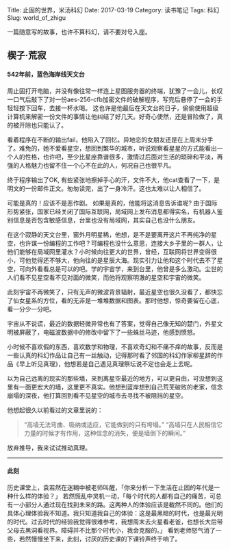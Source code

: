 Title: 止固的世界，米汤科幻
Date: 2017-03-19
Category: 读书笔记
Tags: 科幻
Slug: world_of_zhigu

一篇随意写的故事，也许不算科幻，请不要对号入座。

## 楔子·荒寂

#### 542年前，蓝色海岸线天文台

周止固打开电脑，并没有像往常一样连上星图服务器的终端，犹豫了一会儿，长叹一口气后敲下了对一份aes-256-cfb加密文件的破解程序，写完后悬停了一会的手轻轻按下回车，去接一杯水喝。
这也许是他最后在天文台的日子，偷偷使用超级计算机来解密一份文件的事情让他纠结了好几天。好奇心使然，还是冒险做了，真的被开除也只能认了。

看着程序在不断的输出fail，他陷入了回忆。异地恋的女朋友还是在上周末分手了。难免的，她不爱看星空，想回到繁华的城市，听说观察看星星的方式能看出一个人的性格，也许吧，至少比星座靠谱很多，激情过后面对生活的琐碎和平淡，再强的人格魅力也留不住一个心不在此的人，何况自己也很平凡。

终于程序输出了OK, 有些紧张地擦掉手心的汗，文件不大，他cat查看了一下，是明文的一份邮件正文。匆匆读完，出了一身冷汗。这也太难以让人相信了。

可能是真的！应该不是恶作剧。
如果是真的，他能将这消息告诉谁呢?
由于国际形势紧张，国家已经关闭了国际互联网，局域网上发布消息都得实名，有机器人鉴别信息是否包含敏感信息，台里也没有局域网，其实自己也没什么朋友。

在这个寂静的天文台里，窗外月明星稀，他想，是不是要离开这片不再纯净的星空，也许谋一份编程的工作吧？可编程也没什么意思，连接大乡子里的一群人，让他们能够在局域网里灌水？小时候向往更大的世界，曾经，互联网将世界变得很小，可他觉得还不够大，他向往的是星辰大海。现实引力让他和这个时代去不了星空，可向外看看总是可以的吧。学的宇宙学，来到台里，他曾是多么激动。尘世的人们看不见星空看不见对面的微笑，而他将观察明澈的星空和宇宙的微笑。

此刻宇宙不再微笑了，只有无声的微波背景辐射，最近星空也很久没看了，都快忘了仙女星系的方位，看的无非是一堆堆数据和图表。那时他想，惊奇要留在心底，看一分少一分吧。

宇宙从不说谎，最近的数据轻微异常也有了答案，觉得自己像无知的楚门，外星文明被屏蔽了，电磁波数据中的修改中留下了一些蛛丝马迹，他感到愤怒。

小时候不喜欢假的东西，喜欢数学和物理，不喜欢奇幻和不痛不痒的故事，反而是一些认真的科幻作品让自己有一丝触动，记得那时看了邻国的科幻作家柳星辞的作品《早上听见真理》，他想若是自己遇见真理祭坛说不定也会走上去呢。

以为自己远离的现实的那些墙，来到离星空最近的地方，可以更自由，可没想到这里有一面更宏大的墙，这里更不真实。他想到蓝岸想到自己荒芜破败的老家，信念崩塌的深夜，他打算回到看不见星空的城市去寻找不被阻挡的星空。

他想起很久以前看过的文章里说的：
> “高墙无法弯曲、吸纳或适应，它能做到的只有垮塌。”
> “高墙只在人民相信它力量的时候才有作用，这种信念的消失，便是墙倒下的瞬间。”

放弃推导，我来试试推动真理。

***

#### 此刻
历史课堂上，袁若然在迷糊中被老师叫醒，「你来分析一下生活在止固的年代是一种什么样的体验？」
若然慌乱中灵机一动，「每个时代的人都有自己的痛苦，可总有一小部分人通过现在找到未来的路。这两种人的体验应该是截然不同的。他们的具体心理体验我不知道。我只知道我自己的体验：这是最黑暗的时代，也是最光明的时代。过去时代的经验我觉得很难参考，我想周末去火星看老爸，也想长大后带父母去黑洞看视界。障碍并不比那个时代小，我会克服的。」
看到老师怒气消了一些，若然慢慢坐下来，此刻，讨厌的历史课的下课铃声终于响了。
